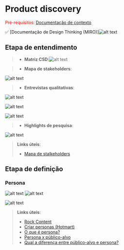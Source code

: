 # Product discovery

<span style="color:red">Pré-requisitos: <a href="01-Contexto.md"> Documentação de contexto</a></span>

✅ [Documentação de Design Thinking (MIRO)]![alt text](image.png)

## Etapa de entendimento


> * **Matriz CSD**:![alt text](image-5.png)




> * **Mapa de stakeholders**:


 ![alt text](image-8.png)







> * **Entrevistas qualitativas**:
    
![alt text](image-9.png)



![alt text](image-7.png)


![alt text](image-10.png)








> * **Highlights de pesquisa**: 



![alt text](image-1.png)












> **Links úteis**:
> - [Mapa de stalkeholders](https://www.racecomunicacao.com.br/blog/como-fazer-o-mapeamento-de-stakeholders/)

## Etapa de definição

### Persona

![alt text](image-2.png)
![alt text](image-4.png)

![alt text](image-3.png)


> **Links úteis**:
> - [Rock Content](https://rockcontent.com/blog/personas/)
> - [Criar personas (Hotmart)](https://blog.hotmart.com/pt-br/como-criar-persona-negocio/)
> - [O que é persona?](https://resultadosdigitais.com.br/blog/persona-o-que-e/)
> - [Persona x público-alvo](https://flammo.com.br/blog/persona-e-publico-alvo-qual-a-diferenca/)
> - [Qual a diferença entre público-alvo e persona?](https://rockcontent.com/blog/diferenca-publico-alvo-e-persona/)